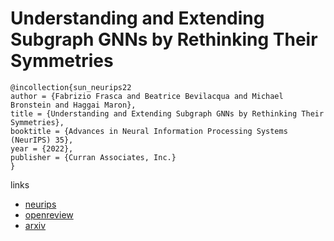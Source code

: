 # Understanding and Extending Subgraph GNNs by Rethinking Their Symmetries

```
@incollection{sun_neurips22
author = {Fabrizio Frasca and Beatrice Bevilacqua and Michael Bronstein and Haggai Maron},
title = {Understanding and Extending Subgraph GNNs by Rethinking Their Symmetries},
booktitle = {Advances in Neural Information Processing Systems (NeurIPS) 35},
year = {2022},
publisher = {Curran Associates, Inc.}
}
```

links
- [neurips](https://nips.cc/Conferences/2022/Schedule?showEvent=54892)
- [openreview](https://openreview.net/forum?id=sc7bBHAmcN)
- [arxiv](https://arxiv.org/abs/2206.11140)
